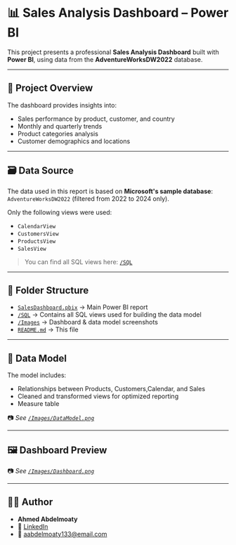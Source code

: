# 📊 Sales Analysis Dashboard – Power BI

This project presents a professional **Sales Analysis Dashboard** built with **Power BI**, using data from the **AdventureWorksDW2022** database.

---

## 🔎 Project Overview

The dashboard provides insights into:
- Sales performance by product, customer, and country
- Monthly and quarterly trends
- Product categories analysis
- Customer demographics and locations

---

## 🗃 Data Source

The data used in this report is based on **Microsoft's sample database**:  
`AdventureWorksDW2022` (filtered from 2022 to 2024 only).

Only the following views were used:

- `CalendarView`
- `CustomersView`
- `ProductsView`
- `SalesView`

> You can find all SQL views here: [`/SQL`](./SQL)

---

## 📁 Folder Structure

- [`SalesDashboard.pbix`](./SalesDashboard.pbix) → Main Power BI report  
- [`/SQL`](./SQL) → Contains all SQL views used for building the data model  
- [`/Images`](./Images) → Dashboard & data model screenshots  
- [`README.md`](./README.md) → This file

---

## 🧱 Data Model

The model includes:
- Relationships between Products, Customers,Calendar, and Sales
- Cleaned and transformed views for optimized reporting
- Measure table

📷 _See [`/Images/DataModel.png`](./Images/DataModel.png)_

---

## 🖼 Dashboard Preview

📷 _See [`/Images/Dashboard.png`](./Images/Dashboard.png)_

---

## 👨‍💻 Author

- **Ahmed Abdelmoaty**
- 💼 [LinkedIn](https://www.linkedin.com/in/ahmed-abdelmoaty-2b6860357)
- 📧 aabdelmoaty133@email.com


